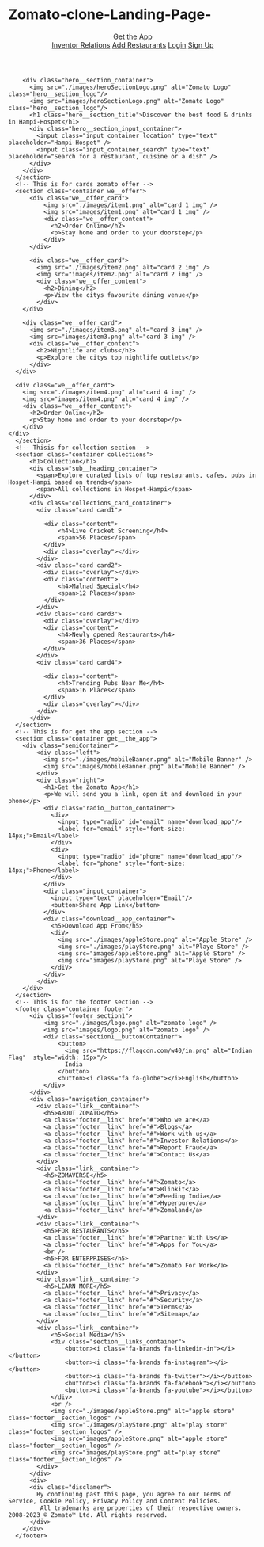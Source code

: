 # Zomato-clone-Landing-Page-

<!DOCTYPE html>
<html lang="en">
  <head>
    <meta charset="UTF-8" />
    <meta http-equiv="X-UA-Compatible" content="IE=edge" />
    <meta name="viewport" content="width=device-width, initial-scale=1.0" />
    <!-- Zomato logo in the tab -->
    <link
      rel="icon"
      type="image/x-icon"
      href="https://upload.wikimedia.org/wikipedia/commons/thumb/7/75/Zomato_logo.png/220px-Zomato_logo.png"
    />
    <!-- Font awesome icons -->
    <link
      rel="stylesheet"
      href="https://cdnjs.cloudflare.com/ajax/libs/font-awesome/6.1.1/css/all.min.css"
      integrity="sha512-KfkfwYDsLkIlwQp6LFnl8zNdLGxu9YAA1QvwINks4PhcElQSvqcyVLLD9aMhXd13uQjoXtEKNosOWaZqXgel0g=="
      crossorigin="anonymous"
      referrerpolicy="no-referrer"
    />
    <!-- Poppins font by google fonts -->
    <link rel="preconnect" href="https://fonts.googleapis.com" />
    <link rel="preconnect" href="https://fonts.gstatic.com" crossorigin />
    <link
      href="https://fonts.googleapis.com/css2?family=Poppins:ital,wght@0,100;0,200;0,300;0,400;0,500;0,600;0,700;0,800;0,900;1,100;1,200;1,300;1,400;1,500;1,600;1,700;1,800;1,900&display=swap"
      rel="stylesheet"
    />
    <!-- Importing styles.css -->
    <link rel="stylesheet" href="/styles.css" />
    <title>Zomato Landing Page Clone </title>
  </head>
  <body>
      <!-- This is for hero-section -->
      <section class="hero__section">
        <header>
          <nav class="navbar">
            <a href="#">Get the App</a>
            <div class="navbar__menu_container">
              <a href="#" class="link">Inventor Relations</a>
              <a href="#" class="link">Add Restaurants</a>
              <a href="#" class="link">Login</a>
              <a href="#" class="link">Sign Up</a>
              <a href="#" class="user_icon">
                <i class="fa-solid fa-user"></i>
              </a>
            </div>
          </nav>
        </header>

        <div class="hero__section_container">
          <img src="./images/heroSectionLogo.png" alt="Zomato Logo" class="hero__section_logo"/>
          <img src="images/heroSectionLogo.png" alt="Zomato Logo" class="hero__section_logo"/>
          <h1 class="hero__section_title">Discover the best food & drinks in Hampi-Hospet</h1>
          <div class="hero__section_input_container">
            <input class="input_container_location" type="text" placeholder="Hampi-Hospet" />
            <input class="input_container_search" type="text" placeholder="Search for a restaurant, cuisine or a dish" />
          </div>
        </div>
      </section>
      <!-- This is for cards zomato offer -->
      <section class="container we__offer">
          <div class="we__offer_card">
              <img src="./images/item1.png" alt="card 1 img" />
              <img src="images/item1.png" alt="card 1 img" />
              <div class="we__offer_content">
                <h2>Order Online</h2>
                <p>Stay home and order to your doorstep</p>
              </div>
          </div>

          <div class="we__offer_card">
            <img src="./images/item2.png" alt="card 2 img" />
            <img src="images/item2.png" alt="card 2 img" />
            <div class="we__offer_content">
              <h2>Dining</h2>
              <p>View the citys favourite dining venue</p>
            </div>
        </div>

        <div class="we__offer_card">
          <img src="./images/item3.png" alt="card 3 img" />
          <img src="images/item3.png" alt="card 3 img" />
          <div class="we__offer_content">
            <h2>Nightlife and clubs</h2>
            <p>Explore the citys top nightlife outlets</p>
          </div>
      </div>

      <div class="we__offer_card">
        <img src="./images/item4.png" alt="card 4 img" />
        <img src="images/item4.png" alt="card 4 img" />
        <div class="we__offer_content">
          <h2>Order Online</h2>
          <p>Stay home and order to your doorstep</p>
        </div>
    </div>
      </section>
      <!-- Thisis for collection section -->
      <section class="container collections">
          <h1>Collection</h1>
          <div class="sub__heading_container">
            <span>Explore curated lists of top restaurants, cafes, pubs in Hospet-Hampi based on trends</span>
            <span>All collections in Hospet-Hampi</span>
          </div>
          <div class="collections_card_container">
            <div class="card card1">
            
              <div class="content">
                  <h4>Live Cricket Screening</h4>
                  <span>56 Places</span>
              </div>
              <div class="overlay"></div>
            </div>
            <div class="card card2">
              <div class="overlay"></div>
              <div class="content">
                  <h4>Malnad Special</h4>
                  <span>12 Places</span>
              </div>
            </div>
            <div class="card card3">
              <div class="overlay"></div>
              <div class="content">
                  <h4>Newly opened Restaurants</h4>
                  <span>36 Places</span>
              </div>
            </div>
            <div class="card card4">
              
              <div class="content">
                  <h4>Trending Pubs Near Me</h4>
                  <span>16 Places</span>
              </div>
              <div class="overlay"></div>
            </div>
          </div>
      </section>
      <!-- This is for get the app section -->
      <section class="container get__the_app">
        <div class="semiContainer">
            <div class="left">
              <img src="./images/mobileBanner.png" alt="Mobile Banner" />
              <img src="images/mobileBanner.png" alt="Mobile Banner" />
            </div>
            <div class="right">
              <h1>Get the Zomato App</h1>
              <p>We will send you a link, open it and download in your phone</p>
              <div class="radio__button_container">
                <div>
                  <input type="radio" id="email" name="download_app"/>
                  <label for="email" style="font-size: 14px;">Email</label>
                </div>
                <div>
                  <input type="radio" id="phone" name="download_app"/>
                  <label for="phone" style="font-size: 14px;">Phone</label>
                </div>
              </div>
              <div class="input_container">
                <input type="text" placeholder="Email"/>
                <button>Share App Link</button>
              </div>
              <div class="download__app_container">
                <h5>Download App From</h5>
                <diV>
                  <img src="./images/appleStore.png" alt="Apple Store" />
                  <img src="./images/playStore.png" alt="Playe Store" />
                  <img src="images/appleStore.png" alt="Apple Store" />
                  <img src="images/playStore.png" alt="Playe Store" />
                </diV>
              </div>
            </div>
        </div>
      </section>
      <!-- This is for the footer section -->
      <footer class="container footer">
          <div class="footer_section1">
              <img src="./images/logo.png" alt="zomato logo" />
              <img src="images/logo.png" alt="zomato logo" />
              <div class="section1__buttonContainer">
                  <button>
                    <img src="https://flagcdn.com/w40/in.png" alt="Indian Flag"  style="width: 15px"/>
                    India
                  </button>
                  <button><i class="fa fa-globe"></i>English</button>
              </div>
          </div>
          <div class="navigation_container">
            <div class="link__container">
              <h5>ABOUT ZOMATO</h5>
              <a class="footer__link" href="#">Who we are</a>
              <a class="footer__link" href="#">Blogs</a>
              <a class="footer__link" href="#">Work with us</a>
              <a class="footer__link" href="#">Investor Relations</a>
              <a class="footer__link" href="#">Report Fraud</a>
              <a class="footer__link" href="#">Contact Us</a>
            </div>
            <div class="link__container">
              <h5>ZOMAVERSE</h5>
              <a class="footer__link" href="#">Zomato</a>
              <a class="footer__link" href="#">Blinkit</a>
              <a class="footer__link" href="#">Feeding India</a>
              <a class="footer__link" href="#">Hyperpure</a>
              <a class="footer__link" href="#">Zomaland</a>
            </div>
            <div class="link__container">
              <h5>FOR RESTAURANTS</h5>
              <a class="footer__link" href="#">Partner With Us</a>
              <a class="footer__link" href="#">Apps for You</a>
              <br />
              <h5>FOR ENTERPRISES</h5>
              <a class="footer__link" href="#">Zomato For Work</a>
            </div>
            <div class="link__container">
              <h5>LEARN MORE</h5>
              <a class="footer__link" href="#">Privacy</a>
              <a class="footer__link" href="#">Security</a>
              <a class="footer__link" href="#">Terms</a>
              <a class="footer__link" href="#">Sitemap</a>
            </div>
            <div class="link__container">
                <h5>Social Media</h5>
                <div class="section__links_container">
                    <button><i class="fa-brands fa-linkedin-in"></i></button>
                    <button><i class="fa-brands fa-instagram"></i></button>
                    <button><i class="fa-brands fa-twitter"></i></button>
                    <button><i class="fa-brands fa-facebook"></i></button>
                    <button><i class="fa-brands fa-youtube"></i></button>
                </div>
                <br />
                <img src="./images/appleStore.png" alt="apple store" class="footer__section_logos" />
                <img src="./images/playStore.png" alt="play store" class="footer__section_logos" />
                <img src="images/appleStore.png" alt="apple store" class="footer__section_logos" />
                <img src="images/playStore.png" alt="play store" class="footer__section_logos" />
            </div>
          </div>
          <div>
          <div class="disclamer">
            By continuing past this page, you agree to our Terms of Service, Cookie Policy, Privacy Policy and Content Policies.
             All trademarks are properties of their respective owners. 2008-2023 © Zomato™ Ltd. All rights reserved.
          </div>
        </div>
      </footer>
  </body>
</html>

